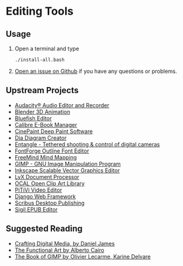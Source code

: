 # Editing Tools

## Usage

1. Open a terminal and type

	```
	./install-all.bash
	```
1. [Open an issue on Github](https://github.com/znmeb/Computational-Journalism-Publishers-Workbench/issues/new) if you have any questions or problems.

## Upstream Projects
* [Audacity® Audio Editor and Recorder](http://audacity.sourceforge.net/)
* [Blender 3D Animation](http://www.blender.org)
* [Bluefish Editor](http://bluefish.openoffice.nl/index.html)
* [Calibre E-Book Manager](http://calibre-ebook.com/)
* [CinePaint Deep Paint Software](http://www.cinepaint.org)
* [Dia Diagram Creator](https://live.gnome.org/Dia)
* [Entangle - Tethered shooting & control of digital cameras](http://entangle-photo.org/)
* [FontForge Outline Font Editor](http://sourceforge.net/projects/fontforge/)
* [FreeMind Mind Mapping](http://freemind.sourceforge.net/wiki/index.php/Main_Page)
* [GIMP - GNU Image Manipulation Program](http://www.gimp.org/)
* [Inkscape Scalable Vector Graphics Editor](http://inkscape.org/)
* [LyX Document Processor](http://www.lyx.org/)
* [OCAL Open Clip Art Library](https://openclipart.org/)
* [PiTiVi Video Editor](http://www.pitivi.org/)
* [Django Web Framework](https://www.djangoproject.com/)
* [Scribus Desktop Publishing](http://scribus.net/canvas/Scribus)
* [Sigil EPUB Editor](https://code.google.com/p/sigil/)

## Suggested Reading
* [Crafting Digital Media, by Daniel James](http://j.mp/12TTnxM)
* [The Functional Art by Alberto Cairo](http://j.mp/YoTobU)
* [The Book of GIMP by Olivier Lecarme, Karine Delvare](http://j.mp/XWOyR8)
